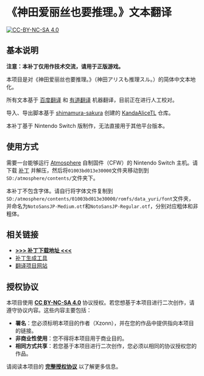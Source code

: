 # 《神田爱丽丝也要推理。》文本翻译

[![CC-BY-NC-SA 4.0](https://mirrors.creativecommons.org/presskit/buttons/88x31/svg/by-nc-sa.svg)](https://creativecommons.org/licenses/by-nc-sa/4.0/legalcode)

## 基本说明
**注意：本补丁仅用作技术交流，请用于正版游戏。**

本项目是对《神田爱丽丝也要推理。》（<span lang="ja">神田アリスも推理スル。</span>）的简体中文本地化。

所有文本基于 [百度翻译](https://fanyi.baidu.com/) 和 [有道翻译](https://fanyi.youdao.com/) 机器翻译，目前正在进行人工校对。

导入、导出脚本基于 [shimamura-sakura](https://github.com/shimamura-sakura) 创建的 [KandaAliceTL](https://github.com/shimamura-sakura/KandaAliceTL) 仓库。

本补丁基于 Nintendo Switch 版制作，无法直接用于其他平台版本。

## 使用方式
需要一台能够运行 [Atmosphere](https://github.com/Atmosphere-NX/Atmosphere) 自制固件（CFW）的 Nintendo Switch 主机。请下载 [补丁](https://github.com/Xzonn/STRAHChsLocalization/releases/latest/) 并解压，然后将`01003bd013e30000`文件夹移动到到`SD:/atmosphere/contents/`文件夹下。

本补丁不包含字体。请自行将字体文件复制到`SD:/atmosphere/contents/01003bd013e30000/romfs/data_yuri/font`文件夹，并命名为`NotoSansJP-Medium.otf`和`NotoSansJP-Regular.otf`，分别对应粗体和非粗体。

## 相关链接
- **[>>> 补丁下载地址 <<<](https://github.com/Xzonn/KandaAliceChsLocalization/releases/latest/)**
- [补丁生成工具](https://github.com/shimamura-sakura/KandaAliceTL)
- [翻译项目网站](https://weblate.xzonn.top/projects/kanda-alice/)

## 授权协议
本项目使用 **[CC BY-NC-SA 4.0](https://creativecommons.org/licenses/by-nc-sa/4.0/legalcode)** 协议授权。若您想基于本项目进行二次创作，请遵守协议内容。这些内容主要包括：

- **署名**：您必须标明本项目的作者（Xzonn），并在您的作品中提供指向本项目的链接。
- **非商业性使用**：您不得将本项目用于商业目的。
- **相同方式共享**：若您基于本项目进行二次创作，您必须以相同的协议授权您的作品。

请阅读本项目的 **[完整授权协议](LICENSE)** 以了解更多信息。
